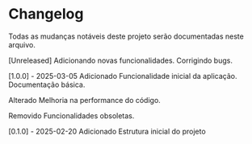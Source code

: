 # Changelog

Todas as mudanças notáveis deste projeto serão documentadas neste arquivo.

[Unreleased]
  Adicionando novas funcionalidades.
 Corrigindo bugs.

[1.0.0] - 2025-03-05
Adicionado
Funcionalidade inicial da aplicação.
Documentação básica.

Alterado
Melhoria na performance do código.

Removido
Funcionalidades obsoletas.

[0.1.0] - 2025-02-20
Adicionado
Estrutura inicial do projeto
